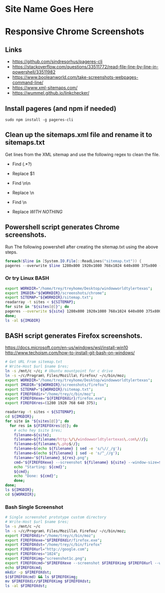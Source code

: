 # Site Name Goes Here
# Responsive Chrome Screenshots

## Links

* https://github.com/sindresorhus/pageres-cli
* https://stackoverflow.com/questions/33511772/read-file-line-by-line-in-powershell/33511982
* https://www.booleanworld.com/take-screenshots-webpages-command-line/
* https://www.xml-sitemaps.com/
* https://wummel.github.io/linkchecker/

## Install pageres (and npm if needed)

`sudo npm install -g pageres-cli`

## Clean up the sitemaps.xml file and rename it to sitemaps.txt

Get lines from the XML sitemap and use the following regex to clean the file.

* Find <loc>(.*?)</loc>
* Replace $1

* Find \n\n
* Replace \n

* Find \n
* Replace *WITH NOTHING*

## Powershell script generates Chrome screenshots.

Run The following powershell after creating the sitemap.txt using the above steps.

```powershell
foreach($line in [System.IO.File]::ReadLines("sitemap.txt")) {
pageres --overwrite $line 1280x800 1920x1080 768x1024 640x800 375x800 --format=jpg --filename="screenshots/chrome/<%= url %>-<%= size %><%= crop %>"}
```

### Or try Linux BASH

```bash
export WORKDIR="/home/trey/treyhome/Desktop/windowworldtylertexas";
export IMGDIR="${WORKDIR}/screenshots/chrome";
export SITEMAP="${WORKDIR}/sitemap.txt";
readarray -t sites < ${SITEMAP};
for site in "${sites[@]}"; do 
pageres --overwrite ${site} 1280x800 1920x1080 768x1024 640x800 375x800 --format=jpg --filename="${IMGDIR}/<%= url %>-<%= size %><%= crop %>";
done;
ls -al ${IMGDIR}
```

<!-- 

```powershell
foreach($line in [System.IO.File]::ReadLines("sitemap.txt")) { pageres --overwrite $line 1280x800 1920x1080 768x1024 640x800 375x800 --format=jpg --filename="screenshots/chrome/<%= date %>_<%= url %>-<%= size %><%= crop %>"}
```

**Must add firefox to PATH**

```powershell
foreach($url in [System.IO.File]::ReadLines("./sitemap.txt")) {
    foreach($res in @("1280","1920","768","640","375")) {
        $name = $url
        $name = $name -replace "https://",''
        $name = $name -replace "http://",''
        $name = $name -replace '/','-'
        $name = "$name-$res"
        # Write-Host $url $name $res;
        "C:\Program Files\Mozilla Firefox\firefox.exe -screenshot $url --window-size=$res"
    }
}
```

-->

## BASH script generates Firefox screenshots.
https://docs.microsoft.com/en-us/windows/wsl/install-win10
http://www.techoism.com/how-to-install-git-bash-on-windows/

```bash
# Get URL From sitemap.txt
# Write-Host $url $name $res;
ln -s /mnt/c ~/c; # Ubuntu mountpoint for c drive
ln -s ~/c/Program\ Files/Mozilla\ Firefox/ ~/c/bin/moz;
export WORKDIR="/home/trey/treyhome/Desktop/windowworldtylertexas";
export IMGDIR="${WORKDIR}/screenshots/firefox";
export SITEMAP="${WORKDIR}/sitemap.txt";
export FIREFOXdir="/home/trey/c/bin/moz";
export FIREFOXexe="${FIREFOXdir}/firefox.exe";
export FIREFOXres=(1280 1920 768 640 375);

readarray -t sites < ${SITEMAP};
cd ${IMGDIR};
for site in "${sites[@]}"; do 
  for res in ${FIREFOXres[@]}; do
    # echo hey $site $res; 
    filename=${site};
    filename=${filename/http:\/\/windowworldtylertexas\.com\///};
    filename=${filename/\.php$//};
    filename=$(echo ${filename} | sed -e 's/\//_/g');
    filename=$(echo ${filename} | sed -e 's/^_//g');
    filename="${filename}_${res}.png";
    cmd="${FIREFOXexe} --screenshot ${filename} ${site} --window-size=${res}";
    echo "Starting: ${cmd}";
    ${cmd};
    echo "Done: ${cmd}";
    done; 
done;
ls ${IMGDIR};
cd ${WORKDIR};
```

### Bash Single Screenshot

```bash
# Single screenshot prototype custom directory
# Write-Host $url $name $res;
ln -s /mnt/c ~/c
ln -s ~/c/Program\ Files/Mozilla\ Firefox/ ~/c/bin/moz;
export FIREFOXdir="/home/trey/c/bin/moz";
export FIREFOXexe="$FIREFOXdir/firefox.exe";
export FIREFOXdst="/home/trey/c/bin/firefox"
export FIREFOXurl="http://google.com";
export FIREFOXres="1024";
export FIREFOXimg="screenshot1c.png";
export FIREFOXcmd="$FIREFOXexe --screenshot $FIREFOXimg $FIREFOXurl --window-size=$FIREFOXres";
echo $FIREFOXcmd;
mkdir -p $FIREFOXdst;
$($FIREFOXcmd) && ls $FIREFOXimg;
mv $FIREFOXdir/$FIREFOXimg $FIREFOXdst;
ls -al $FIREFOXdst;
```

